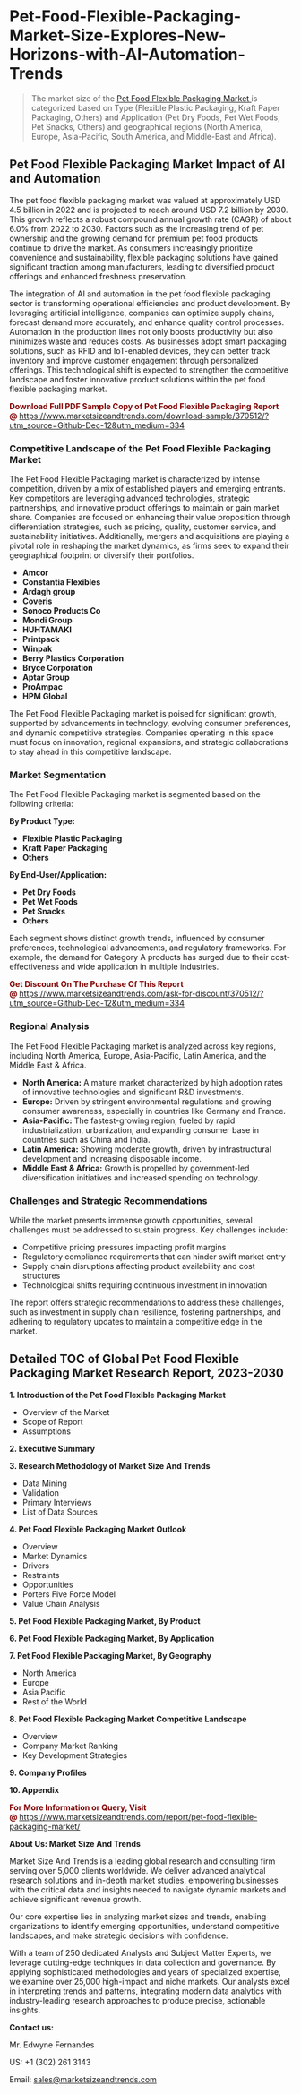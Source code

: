 <H1>Pet-Food-Flexible-Packaging-Market-Size-Explores-New-Horizons-with-AI-Automation-Trends</H1><blockquote><p>The market size of the <a href="https://www.marketsizeandtrends.com/download-sample/370512/?utm_source=Github-Dec-12&amp;utm_medium=334" target="_blank">Pet Food Flexible Packaging Market </a>is categorized based on Type (Flexible Plastic Packaging, Kraft Paper Packaging, Others) and Application (Pet Dry Foods, Pet Wet Foods, Pet Snacks, Others) and geographical regions (North America, Europe, Asia-Pacific, South America, and Middle-East and Africa).</p></blockquote><p><h2>Pet Food Flexible Packaging Market Impact of AI and Automation</h2><p>The pet food flexible packaging market was valued at approximately USD 4.5 billion in 2022 and is projected to reach around USD 7.2 billion by 2030. This growth reflects a robust compound annual growth rate (CAGR) of about 6.0% from 2022 to 2030. Factors such as the increasing trend of pet ownership and the growing demand for premium pet food products continue to drive the market. As consumers increasingly prioritize convenience and sustainability, flexible packaging solutions have gained significant traction among manufacturers, leading to diversified product offerings and enhanced freshness preservation.</p><p>The integration of AI and automation in the pet food flexible packaging sector is transforming operational efficiencies and product development. By leveraging artificial intelligence, companies can optimize supply chains, forecast demand more accurately, and enhance quality control processes. Automation in the production lines not only boosts productivity but also minimizes waste and reduces costs. As businesses adopt smart packaging solutions, such as RFID and IoT-enabled devices, they can better track inventory and improve customer engagement through personalized offerings. This technological shift is expected to strengthen the competitive landscape and foster innovative product solutions within the pet food flexible packaging market.</p></p><p><strong><span style="color: #800000;">Download Full PDF Sample Copy of Pet Food Flexible Packaging Report @</span>&nbsp;</strong><a href="https://www.marketsizeandtrends.com/download-sample/370512/?utm_source=Github-Dec-12&amp;utm_medium=334">https://www.marketsizeandtrends.com/download-sample/370512/?utm_source=Github-Dec-12&amp;utm_medium=334</a></p><h3>Competitive Landscape of the Pet Food Flexible Packaging Market</h3><p>The Pet Food Flexible Packaging market is characterized by intense competition, driven by a mix of established players and emerging entrants. Key competitors are leveraging advanced technologies, strategic partnerships, and innovative product offerings to maintain or gain market share. Companies are focused on enhancing their value proposition through differentiation strategies, such as pricing, quality, customer service, and sustainability initiatives. Additionally, mergers and acquisitions are playing a pivotal role in reshaping the market dynamics, as firms seek to expand their geographical footprint or diversify their portfolios.</p><p><strong><p><ul><li>Amcor </li><li> Constantia Flexibles </li><li> Ardagh group </li><li> Coveris </li><li> Sonoco Products Co </li><li> Mondi Group </li><li> HUHTAMAKI </li><li> Printpack </li><li> Winpak </li><li> Berry Plastics Corporation </li><li> Bryce Corporation </li><li> Aptar Group </li><li> ProAmpac </li><li> HPM Global</p></li></ul></p></strong></p><p>The Pet Food Flexible Packaging market is poised for significant growth, supported by advancements in technology, evolving consumer preferences, and dynamic competitive strategies. Companies operating in this space must focus on innovation, regional expansions, and strategic collaborations to stay ahead in this competitive landscape.</p><h3>Market Segmentation</h3><p>The Pet Food Flexible Packaging market is segmented based on the following criteria:</p><p><strong>By Product Type:</strong></p><p><strong><p><ul><li>Flexible Plastic Packaging </li><li> Kraft Paper Packaging </li><li> Others</p></li></ul></p></strong></p><p><strong>By End-User/Application:</strong></p><p><strong><p><ul><li>Pet Dry Foods </li><li> Pet Wet Foods </li><li> Pet Snacks </li><li> Others</p></li></ul></p></strong></p><p>Each segment shows distinct growth trends, influenced by consumer preferences, technological advancements, and regulatory frameworks. For example, the demand for Category A products has surged due to their cost-effectiveness and wide application in multiple industries.</p><p><strong><span style="color: #800000;">Get Discount On The Purchase Of This Report @&nbsp;</span></strong><a href="https://www.marketsizeandtrends.com/ask-for-discount/370512/?utm_source=Github-Dec-12&amp;utm_medium=334">https://www.marketsizeandtrends.com/ask-for-discount/370512/?utm_source=Github-Dec-12&amp;utm_medium=334</a></p><h3>Regional Analysis</h3><p>The Pet Food Flexible Packaging market is analyzed across key regions, including North America, Europe, Asia-Pacific, Latin America, and the Middle East &amp; Africa.</p><ul><li><strong>North America:</strong> A mature market characterized by high adoption rates of innovative technologies and significant R&amp;D investments.</li><li><strong>Europe:</strong> Driven by stringent environmental regulations and growing consumer awareness, especially in countries like Germany and France.</li><li><strong>Asia-Pacific:</strong> The fastest-growing region, fueled by rapid industrialization, urbanization, and expanding consumer base in countries such as China and India.</li><li><strong>Latin America:</strong> Showing moderate growth, driven by infrastructural development and increasing disposable income.</li><li><strong>Middle East &amp; Africa:</strong> Growth is propelled by government-led diversification initiatives and increased spending on technology.</li></ul><h3>Challenges and Strategic Recommendations</h3><p>While the market presents immense growth opportunities, several challenges must be addressed to sustain progress. Key challenges include:</p><ul><li>Competitive pricing pressures impacting profit margins</li><li>Regulatory compliance requirements that can hinder swift market entry</li><li>Supply chain disruptions affecting product availability and cost structures</li><li>Technological shifts requiring continuous investment in innovation</li></ul><p>The report offers strategic recommendations to address these challenges, such as investment in supply chain resilience, fostering partnerships, and adhering to regulatory updates to maintain a competitive edge in the market.</p><h2>Detailed TOC of Global Pet Food Flexible Packaging Market Research Report, 2023-2030</h2><p><strong>1. Introduction of the Pet Food Flexible Packaging Market</strong></p><ul><li>Overview of the Market</li><li>Scope of Report</li><li>Assumptions&nbsp;</li></ul><p><strong>2. Executive Summary</strong></p><p><strong>3. Research Methodology of <strong>Market Size And Trends</strong></strong></p><ul><li>Data Mining</li><li>Validation</li><li>Primary Interviews</li><li>List of Data Sources&nbsp;</li></ul><p><strong>4. Pet Food Flexible Packaging Market Outlook</strong></p><ul><li>Overview</li><li>Market Dynamics</li><li>Drivers</li><li>Restraints</li><li>Opportunities</li><li>Porters Five Force Model</li><li>Value Chain Analysis&nbsp;</li></ul><p><strong>5. Pet Food Flexible Packaging Market, By Product</strong></p><p><strong>6. Pet Food Flexible Packaging Market, By Application</strong></p><p><strong>7. Pet Food Flexible Packaging Market, By Geography</strong></p><ul><li>North America</li><li>Europe</li><li>Asia Pacific</li><li>Rest of the World&nbsp;</li></ul><p><strong>8. Pet Food Flexible Packaging Market Competitive Landscape</strong></p><ul><li>Overview</li><li>Company Market Ranking</li><li>Key Development Strategies&nbsp;</li></ul><p><strong>9. Company Profiles</strong></p><p><strong>10. Appendix</strong></p><p><strong><span style="color: #800000;">For More Information or Query, Visit @&nbsp;</span></strong><a href="https://www.marketsizeandtrends.com/report/pet-food-flexible-packaging-market/">https://www.marketsizeandtrends.com/report/pet-food-flexible-packaging-market/</a></p><p></p><p><strong>About Us:&nbsp;Market Size And Trends</strong></p><p>Market Size And Trends&nbsp;is a leading global research and consulting firm serving over 5,000 clients worldwide. We deliver advanced analytical research solutions and in-depth market studies, empowering businesses with the critical data and insights needed to navigate dynamic markets and achieve significant revenue growth.</p><p>Our core expertise lies in analyzing market sizes and trends, enabling organizations to identify emerging opportunities, understand competitive landscapes, and make strategic decisions with confidence.</p><p>With a team of 250 dedicated Analysts and Subject Matter Experts, we leverage cutting-edge techniques in data collection and governance. By applying sophisticated methodologies and years of specialized expertise, we examine over 25,000 high-impact and niche markets. Our analysts excel in interpreting trends and patterns, integrating modern data analytics with industry-leading research approaches to produce precise, actionable insights.</p><p><strong>Contact us:</strong></p><p>Mr. Edwyne Fernandes</p><p>US: +1 (302) 261 3143</p><p>Email: <a href="mailto:sales@marketsizeandtrends.com">sales@marketsizeandtrends.com</a>&nbsp;</p>
